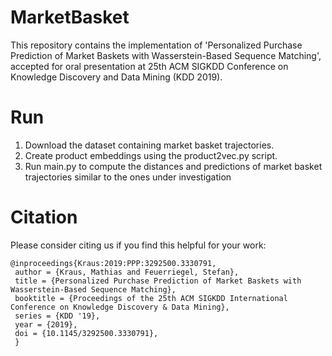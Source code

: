 # MarketBasket

This repository contains the implementation of 'Personalized Purchase Prediction of Market Baskets with
Wasserstein-Based Sequence Matching', accepted for oral presentation at 25th ACM SIGKDD Conference on Knowledge Discovery and Data Mining (KDD 2019).

# Run

1. Download the dataset containing market basket trajectories.
2. Create product embeddings using the product2vec.py script.
3. Run main.py to compute the distances and predictions of market basket trajectories similar to the ones under investigation

# Citation
Please consider citing us if you find this helpful for your work:
```
@inproceedings{Kraus:2019:PPP:3292500.3330791,
 author = {Kraus, Mathias and Feuerriegel, Stefan},
 title = {Personalized Purchase Prediction of Market Baskets with Wasserstein-Based Sequence Matching},
 booktitle = {Proceedings of the 25th ACM SIGKDD International Conference on Knowledge Discovery & Data Mining},
 series = {KDD '19},
 year = {2019},
 doi = {10.1145/3292500.3330791},
 } 
 ```
